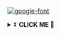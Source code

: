 <a href="https://bit.ly/3lC8I7t"><img src="https://www.linkpicture.com/q/fcdc7ab90b2edba6f511576b1be7e11d.png" alt="google-font" border="0"></a>

<details>
    <summary>⏬ <b>CLICK ME 🤗</b></summary>

<div align="center">
  
## [![Typing SVG](https://readme-typing-svg.herokuapp.com?font=Times&color=F7001E&size=25&lines=taurus+Whatsapp+Bot;With+Tons+of+features;Complete+Malayalam+content;Best+Bgm+Bot;Edited+from+WhatsAsena;Made+By+muhammed-usrbot)](https://bit.ly/3lC8I7t)


  <a href="https://youtu.be/iRLphwWvxrs" target="blank"><img align="center" src="TEFXG.gif" height="200" width="200" /></a>
</p>
  
  <p align="center">
<a href="#"><img title="taurus-bot" src="https://img.shields.io/badge/taurus-bot-green?colorA=&colorB=899AFF&style=for-the-badge"></a>
</p>
  <p align="center">
<a href="https://github.com/muhammed-usrbot"><img title="Author" src="https://img.shields.io/badge/Author- muhammed-bj?color=899AFF&style=for-the-badge&logo=whatsapp"></a>
</p>
</div>
<p align="center">
Project created by <a href="https://github.com/muhammed-usrbot">muhammed-usrbot</a> to make it public
    <br>
       | © |
        Reserved |
    <br> 
</p>

----

  <p align="center">
  <a href="httsp://github.com/muhammed-usrbot/taurus-bot">
    <img src="https://img.shields.io/github/repo-size/muhammed-usrbot/taurus-bot?color=green&label=Repo%20total%20size&style=plastic">
<p align="center">
<a href="https://github.com/muhammed-usrbot/followers"><img title="Followers" src="https://img.shields.io/github/followers/muhammed-usrbot?color=f7df1e&style=flat-square"></a>
<a href="https://github.com/muhammed-usrbot/taurus-bot/stargazers/"><img title="Stars" src="https://img.shields.io/github/stars/muhammed-usrbot/taurus-bot?color=f7df1e&style=flat-square"></a>
<a href="https://github.com/muhammed-usrbot/taurus-bot/network/members"><img title="Forks" src="https://img.shields.io/github/forks/muhammed-usrbot/taurus-bot?color=f7df1e&style=flat-square"></a>


<h3 align="center">Contact Me:</h3>
<p align="center">
<a href="https://instagram.com/taurus_mp4" target="blank"><img align="center" src="https://cdn.jsdelivr.net/npm/simple-icons@3.0.1/icons/instagram.svg" alt="kyrie.baran" height="30" width="40" /></a>
</p>
<h4 align="center">SUBSCRIBE MY EDITING CHANNEL:</h4>
<p align="center">
<a href="https://youtube.com/channel/UCeYZqtAtdYq8VwSIkW34JMA" target="blank"><img align="center" src="TEFXK.jpg" height="30" width="150" /></a>
</p>
  
<div align="center">

## 📢 Guide
### Join Support Group 👇
   
<br>
  <div align="center">
    
  [![join](https://opportunitiesforyoungkenyans.co.ke/wp-content/uploads/2020/05/images.png-whatsapp.png)](https://chat.whatsapp.com/JCDXgSphA49EHxjPn813IL)


    
## Setup
<div align="center">

  ### <u> Simple Method <u>
  Step-1: Click on scan qr code and get asena code
  
  Step-2: Deploy To Heroku
  
  Step 3: Turn on worker
  
[![Run on Repl.it](https://www.linkpicture.com/q/Untitled-3_10.jpg)](https://replit.com/@SOURAVKL11/Raganarok-QR)

[![Deploy](https://www.linkpicture.com/q/heroku.jpg)](https://bit.ly/3hrN7gU)
     <div align="left">
<br>
<br >

[![muhammed-usrbot](https://github.com/Platane/snk/raw/output/github-contribution-grid-snake.svg)](https://bit.ly/2XqQKMU)
   


### ⚠️ മുന്നറിയിപ്പ്! 
```
യൂസർബോട്ട് കാരണം; നിങ്ങളുടെ WhatsApp അക്കൗണ്ട് നിരോധിച്ചേക്കാം.
ഇതൊരു ഓപ്പൺ സോഴ്സ് പ്രോജക്റ്റാണ്, നിങ്ങൾ ചെയ്യുന്ന എല്ലാത്തിനും നിങ്ങൾ ഉത്തരവാദിയാണ്.
തീർച്ചയായും, taurus-bot എക്സിക്യൂട്ടീവുകൾ ഉത്തരവാദിത്തം ഏറ്റെടുക്കുന്നില്ല.
അസേന സ്ഥാപിക്കുന്നതിലൂടെ, നിങ്ങൾ ഈ ഉത്തരവാദിത്തങ്ങൾ സ്വീകരിച്ചതായി കണക്കാക്കപ്പെടുന്നു.
വ്യാജ നമ്പറുകൾ ഉപയോഗിച്ച് ഉപയോഗിക്കാൻ ശ്രമിക്കുക.
```

## Developers
  <div align="center">
    
  [![MUHAMMED](https://github.com/muhammed-usrbot.png?size=100)](https://github.com/muhammed-usrbot) 
----|
   [MUHAMMED](https://github.com/muhammed-usrbot) 
Base, Bug Fixes, Modules
  </div>
   
  
## License
This project is protected by `GNU General Public Licence v3.0` license.

### Disclaimer
`WhatsApp` name, its variations and the logo are registered trademarks of Facebook. We have nothing to do with the registered trademark

  <div align="center">
  
[![Typing SVG](https://readme-typing-svg.herokuapp.com?font=Bomber+Escort&color=899AFF&size=30&lines=TAURUS+WA+BOT)](https://bit.ly/3lC8I7t)
